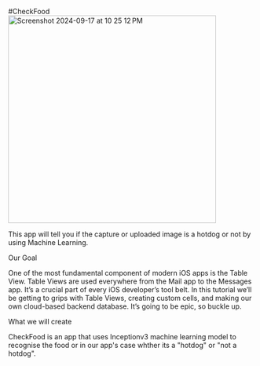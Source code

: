 #CheckFood
<img width="423" alt="Screenshot 2024-09-17 at 10 25 12 PM" src="https://github.com/user-attachments/assets/12cf0deb-baa9-42cc-9564-049f3c995fca">


This app will tell you if the capture or uploaded image is a hotdog or not by using Machine Learning.

Our Goal

One of the most fundamental component of modern iOS apps is the Table View. Table Views are used everywhere from the Mail app to the Messages app. It’s a crucial part of every iOS developer’s tool belt. In this tutorial we’ll be getting to grips with Table Views, creating custom cells, and making our own cloud-based backend database. It’s going to be epic, so buckle up.

What we will create

CheckFood is an app that uses Inceptionv3 machine learning model to recognise the food or in our app's case whther its a "hotdog" or "not a hotdog".
